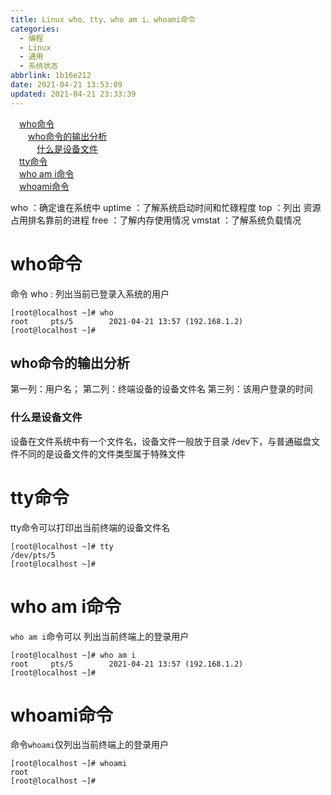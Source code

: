 ```yaml
---
title: Linux who、tty、who am i、whoami命令
categories: 
  - 编程
  - Linux
  - 通用
  - 系统状态
abbrlink: 1b16e212
date: 2021-04-21 13:53:09
updated: 2021-04-21 23:33:39
---
```

<div id='my_toc'><a href="/blog/1b16e212/#who命令" class="header_1">who命令</a>&nbsp;<br><a href="/blog/1b16e212/#who命令的输出分析" class="header_2">who命令的输出分析</a>&nbsp;<br><a href="/blog/1b16e212/#什么是设备文件" class="header_3">什么是设备文件</a>&nbsp;<br><a href="/blog/1b16e212/#tty命令" class="header_1">tty命令</a>&nbsp;<br><a href="/blog/1b16e212/#who-am-i命令" class="header_1">who am i命令</a>&nbsp;<br><a href="/blog/1b16e212/#whoami命令" class="header_1">whoami命令</a>&nbsp;<br></div>
<style>.header_1{margin-left: 1em;}.header_2{margin-left: 2em;}.header_3{margin-left: 3em;}.header_4{margin-left: 4em;}.header_5{margin-left: 5em;}.header_6{margin-left: 6em;}</style>
<!--more-->
<script>if (navigator.platform.search('arm')==-1){document.getElementById('my_toc').style.display = 'none';}var e,p = document.getElementsByTagName('p');while (p.length>0) {e = p[0];e.parentElement.removeChild(e);}</script>

<!--end-->

who ：确定谁在系统中
uptime ：了解系统启动时间和忙碌程度
top ：列出 资源占用排名靠前的进程
free ：了解内存使用情况
vmstat ：了解系统负载情况
# who命令
命令 who : 列出当前已登录入系统的用户
```
[root@localhost ~]# who
root     pts/5        2021-04-21 13:57 (192.168.1.2)
[root@localhost ~]# 
```
## who命令的输出分析
第一列：用户名；
第二列：终端设备的设备文件名
第三列：该用户登录的时间

### 什么是设备文件
设备在文件系统中有一个文件名，设备文件一般放于目录 /dev下，与普通磁盘文件不同的是设备文件的文件类型属于特殊文件

# tty命令
tty命令可以打印出当前终端的设备文件名
```
[root@localhost ~]# tty
/dev/pts/5
[root@localhost ~]# 
```
# who am i命令
`who am i`命令可以 列出当前终端上的登录用户
```
[root@localhost ~]# who am i
root     pts/5        2021-04-21 13:57 (192.168.1.2)
[root@localhost ~]# 
```
# whoami命令
命令`whoami`仅列出当前终端上的登录用户
```
[root@localhost ~]# whoami
root
[root@localhost ~]# 
```

